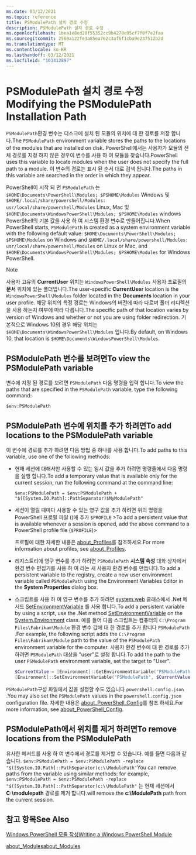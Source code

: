 ```yaml
---
ms.date: 03/12/2021
ms.topic: reference
title: PSModulePath 설치 경로 수정
description: PSModulePath 설치 경로 수정
ms.openlocfilehash: 1bea1e8ed20f55352cc9b4270e95cf7f0f7e2faa
ms.sourcegitcommit: 2560a122fe3a85ea762c3af6f1cba9e237512b2d
ms.translationtype: MT
ms.contentlocale: ko-KR
ms.lasthandoff: 03/12/2021
ms.locfileid: "103412897"
---
```

# <a name="modifying-the-psmodulepath-installation-path"></a><span data-ttu-id="1278f-103">PSModulePath 설치 경로 수정</span><span class="sxs-lookup"><span data-stu-id="1278f-103">Modifying the PSModulePath Installation Path</span></span>

<span data-ttu-id="1278f-104">`PSModulePath`환경 변수는 디스크에 설치 된 모듈의 위치에 대 한 경로를 저장 합니다.</span><span class="sxs-lookup"><span data-stu-id="1278f-104">The `PSModulePath` environment variable stores the paths to the locations of the modules that are installed on disk.</span></span> <span data-ttu-id="1278f-105">PowerShell에서는 사용자가 모듈의 전체 경로를 지정 하지 않은 경우이 변수를 사용 하 여 모듈을 찾습니다.</span><span class="sxs-lookup"><span data-stu-id="1278f-105">PowerShell uses this variable to locate modules when the user does not specify the full path to a module.</span></span> <span data-ttu-id="1278f-106">이 변수의 경로는 표시 된 순서 대로 검색 됩니다.</span><span class="sxs-lookup"><span data-stu-id="1278f-106">The paths in this variable are searched in the order in which they appear.</span></span>

<span data-ttu-id="1278f-107">PowerShell이 시작 되 면 `PSModulePath` 는 `$HOME\Documents\PowerShell\Modules; $PSHOME\Modules` Windows 및 `$HOME/.local/share/powershell/Modules: usr/local/share/powershell/Modules` Linux, Mac 및 `$HOME\Documents\WindowsPowerShell\Modules; $PSHOME\Modules` windows PowerShell의 기본 값을 사용 하 여 시스템 환경 변수로 만들어집니다.</span><span class="sxs-lookup"><span data-stu-id="1278f-107">When PowerShell starts, `PSModulePath` is created as a system environment variable with the following default value: `$HOME\Documents\PowerShell\Modules; $PSHOME\Modules` on Windows and `$HOME/.local/share/powershell/Modules: usr/local/share/powershell/Modules` on Linux or Mac, and `$HOME\Documents\WindowsPowerShell\Modules; $PSHOME\Modules` for Windows PowerShell.</span></span>

> [!NOTE]
> <span data-ttu-id="1278f-108">사용자 고유의 **CurrentUser** 위치는 `WindowsPowerShell\Modules` 사용자 프로필의 **문서** 위치에 있는 폴더입니다.</span><span class="sxs-lookup"><span data-stu-id="1278f-108">The user-specific **CurrentUser** location is the `WindowsPowerShell\Modules` folder located in the **Documents** location in your user profile.</span></span> <span data-ttu-id="1278f-109">해당 위치의 특정 경로는 Windows의 버전에 따라 다르며 폴더 리디렉션을 사용 하는지 여부에 따라 다릅니다.</span><span class="sxs-lookup"><span data-stu-id="1278f-109">The specific path of that location varies by version of Windows and whether or not you are using folder redirection.</span></span> <span data-ttu-id="1278f-110">기본적으로 Windows 10의 경우 해당 위치는 `$HOME\Documents\WindowsPowerShell\Modules` 입니다.</span><span class="sxs-lookup"><span data-stu-id="1278f-110">By default, on Windows 10, that location is `$HOME\Documents\WindowsPowerShell\Modules`.</span></span>

## <a name="to-view-the-psmodulepath-variable"></a><span data-ttu-id="1278f-111">PSModulePath 변수를 보려면</span><span class="sxs-lookup"><span data-stu-id="1278f-111">To view the PSModulePath variable</span></span>

<span data-ttu-id="1278f-112">변수에 지정 된 경로를 보려면 `PSModulePath` 다음 명령을 입력 합니다.</span><span class="sxs-lookup"><span data-stu-id="1278f-112">To view the paths that are specified in the `PSModulePath` variable, type the following command:</span></span>

`$env:PSModulePath`

## <a name="to-add-locations-to-the-psmodulepath-variable"></a><span data-ttu-id="1278f-113">PSModulePath 변수에 위치를 추가 하려면</span><span class="sxs-lookup"><span data-stu-id="1278f-113">To add locations to the PSModulePath variable</span></span>

<span data-ttu-id="1278f-114">이 변수에 경로를 추가 하려면 다음 방법 중 하나를 사용 합니다.</span><span class="sxs-lookup"><span data-stu-id="1278f-114">To add paths to this variable, use one of the following methods:</span></span>

- <span data-ttu-id="1278f-115">현재 세션에 대해서만 사용할 수 있는 임시 값을 추가 하려면 명령줄에서 다음 명령을 실행 합니다.</span><span class="sxs-lookup"><span data-stu-id="1278f-115">To add a temporary value that is available only for the current session, run the following command at the command line:</span></span>

  `$env:PSModulePath = $env:PSModulePath + "$([System.IO.Path]::PathSeparator)$MyModulePath"`

- <span data-ttu-id="1278f-116">세션이 열릴 때마다 사용할 수 있는 영구 값을 추가 하려면 위의 명령을 PowerShell 프로필 파일 ()에 추가 `$PROFILE` ></span><span class="sxs-lookup"><span data-stu-id="1278f-116">To add a persistent value that is available whenever a session is opened, add the above command to a PowerShell profile file (`$PROFILE`)></span></span>

  <span data-ttu-id="1278f-117">프로필에 대한 자세한 내용은 [about_Profiles](/powershell/module/microsoft.powershell.core/about/about_profiles)를 참조하세요.</span><span class="sxs-lookup"><span data-stu-id="1278f-117">For more information about profiles, see [about_Profiles](/powershell/module/microsoft.powershell.core/about/about_profiles).</span></span>

- <span data-ttu-id="1278f-118">레지스트리에 영구 변수를 추가 하려면 `PSModulePath` **시스템 속성** 대화 상자에서 환경 변수 편집기를 사용 하 여 라는 새 사용자 환경 변수를 만듭니다.</span><span class="sxs-lookup"><span data-stu-id="1278f-118">To add a persistent variable to the registry, create a new user environment variable called `PSModulePath` using the Environment Variables Editor in the **System Properties** dialog box.</span></span>

- <span data-ttu-id="1278f-119">스크립트를 사용 하 여 영구 변수를 추가 하려면 [system.web](/dotnet/api/system.environment) 클래스에서 .Net 메서드 [SetEnvironmentVariable](/dotnet/api/system.environment.setenvironmentvariable) 를 사용 합니다.</span><span class="sxs-lookup"><span data-stu-id="1278f-119">To add a persistent variable by using a script, use the .Net method [SetEnvironmentVariable](/dotnet/api/system.environment.setenvironmentvariable) on the [System.Environment](/dotnet/api/system.environment) class.</span></span> <span data-ttu-id="1278f-120">예를 들어 다음 스크립트는 컴퓨터의 `C:\Program Files\Fabrikam\Module` 환경 변수 값에 대 한 경로를 추가 합니다 `PSModulePath` .</span><span class="sxs-lookup"><span data-stu-id="1278f-120">For example, the following script adds the `C:\Program Files\Fabrikam\Module` path to the value of the `PSModulePath` environment variable for the computer.</span></span> <span data-ttu-id="1278f-121">사용자 환경 변수에 대 한 경로를 추가 하려면 `PSModulePath` 대상을 "user"로 설정 합니다.</span><span class="sxs-lookup"><span data-stu-id="1278f-121">To add the path to the user `PSModulePath` environment variable, set the target to "User".</span></span>

  ```powershell
  $CurrentValue = [Environment]::GetEnvironmentVariable("PSModulePath", "Machine")
  [Environment]::SetEnvironmentVariable("PSModulePath", $CurrentValue + [System.IO.Path]::PathSeparator + "C:\Program Files\Fabrikam\Modules", "Machine")

  ```

<span data-ttu-id="1278f-122">`PSModulePath`구성 파일에서 값을 설정할 수도 있습니다 `powershell.config.json` .</span><span class="sxs-lookup"><span data-stu-id="1278f-122">You may also set the `PSModulePath` values in the `powershell.config.json` configuration file.</span></span> <span data-ttu-id="1278f-123">자세한 내용은 [about_PowerShell_Config](/powershell/module/microsoft.powershell.core/about/about_powershell_config#psmodulepath)를 참조 하세요.</span><span class="sxs-lookup"><span data-stu-id="1278f-123">For more information, see [about_PowerShell_Config](/powershell/module/microsoft.powershell.core/about/about_powershell_config#psmodulepath).</span></span>

## <a name="to-remove-locations-from-the-psmodulepath"></a><span data-ttu-id="1278f-124">PSModulePath에서 위치를 제거 하려면</span><span class="sxs-lookup"><span data-stu-id="1278f-124">To remove locations from the PSModulePath</span></span>

<span data-ttu-id="1278f-125">유사한 메서드를 사용 하 여 변수에서 경로를 제거할 수 있습니다. 예를 들면 다음과 같습니다. `$env:PSModulePath = $env:PSModulePath -replace "$([System.IO.Path]::PathSeparator)c:\\ModulePath"`</span><span class="sxs-lookup"><span data-stu-id="1278f-125">You can remove paths from the variable using similar methods: for example, `$env:PSModulePath = $env:PSModulePath -replace "$([System.IO.Path]::PathSeparator)c:\\ModulePath"`</span></span>
<span data-ttu-id="1278f-126">는 현재 세션에서 **C:\modulepath** 경로를 제거 합니다.</span><span class="sxs-lookup"><span data-stu-id="1278f-126">will remove the **c:\ModulePath** path from the current session.</span></span>

## <a name="see-also"></a><span data-ttu-id="1278f-127">참고 항목</span><span class="sxs-lookup"><span data-stu-id="1278f-127">See Also</span></span>

[<span data-ttu-id="1278f-128">Windows PowerShell 모듈 작성</span><span class="sxs-lookup"><span data-stu-id="1278f-128">Writing a Windows PowerShell Module</span></span>](./writing-a-windows-powershell-module.md)

[<span data-ttu-id="1278f-129">about_Modules</span><span class="sxs-lookup"><span data-stu-id="1278f-129">about_Modules</span></span>](/powershell/module/microsoft.powershell.core/about/about_modules)
